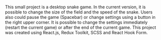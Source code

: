 This small project is a desktop snake game. In the current version, it is possible to change the size of the field and the speed of the snake. Users also could pause the game (Spacebar) or change settings using a button in the right upper corner. It is possible to change the settings immediately (restart the current game) or after the end of the current game. This project was created using React.js, Redux Toolkit, SCSS and React Hook Form.
